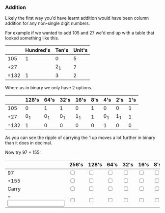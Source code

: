 ### Addition

Likely the first way you'd have learnt addition would have been column addition for any non-single digit numbers.

For example if we wanted to add 105 and 27 we'd end up with a table that looked something like this.

|      | Hundred's | Ten's         | Unit's |
| ---- | --------- | ------------- | ------ |
| 105  | 1         | 0             | 5      |
| +27  |           | 2<sub>1</sub> | 7      |
| =132 | 1         | 3             | 2      |

Where as in binary we only have 2 options.

|      | 128's         | 64's          | 32's          | 16's          | 8's | 4's           | 2's           | 1's |
| ---- | ------------- | ------------- | ------------- | ------------- | --- | ------------- | ------------- | --- |
| 105  | 0             | 1             | 1             | 0             | 1   | 0             | 0             | 1   |
| +27  | 0<sub>1</sub> | 0<sub>1</sub> | 0<sub>1</sub> | 1<sub>1</sub> | 1   | 0<sub>1</sub> | 1<sub>1</sub> | 1   |
| =132 | 1             | 0             | 0             | 0             | 0   | 1             | 0             | 0   |

As you can see the ripple of carrying the 1 up moves a lot further in binary than it does in decimal.

Now try 97 + 155:

|       | 256's                   | 128's                   | 64's                    | 32's                    | 16's                    | 8's                     | 4's                     | 2's                     | 1's                     |
| ----- | ----------------------- | ----------------------- | ----------------------- | ----------------------- | ----------------------- | ----------------------- | ----------------------- | ----------------------- | ----------------------- |
| 97    | <input type="checkbox"> | <input type="checkbox"> | <input type="checkbox"> | <input type="checkbox"> | <input type="checkbox"> | <input type="checkbox"> | <input type="checkbox"> | <input type="checkbox"> | <input type="checkbox"> |
| +155  | <input type="checkbox"> | <input type="checkbox"> | <input type="checkbox"> | <input type="checkbox"> | <input type="checkbox"> | <input type="checkbox"> | <input type="checkbox"> | <input type="checkbox"> | <input type="checkbox"> |
| Carry | <input type="checkbox"> | <input type="checkbox"> | <input type="checkbox"> | <input type="checkbox"> | <input type="checkbox"> | <input type="checkbox"> | <input type="checkbox"> | <input type="checkbox"> | <input type="checkbox"> |
| =<input > | <input type="checkbox"> | <input type="checkbox"> | <input type="checkbox"> | <input type="checkbox"> | <input type="checkbox"> | <input type="checkbox"> | <input type="checkbox"> | <input type="checkbox"> | <input type="checkbox"> |
